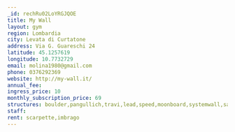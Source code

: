 ```yaml
---
_id: rechRu02LoYRGJQOE
title: My Wall
layout: gym
region: Lombardia
city: Levata di Curtatone
address: Via G. Guareschi 24
latitude: 45.1257619
longitude: 10.7732729
email: molina1980@gmail.com
phone: 0376292369
website: http://my-wall.it/
annual_fee: 
ingress_price: 10
monthly_subscription_price: 69
structures: boulder,pangullich,travi,lead,speed,moonboard,systemwall,salapesi
staff: 
rent: scarpette,imbrago
---
```


